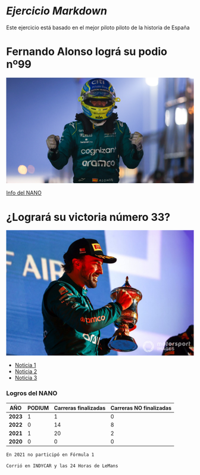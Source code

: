# *Ejercicio Markdown*
Este ejercicio está basado en el mejor piloto piloto de la historia de España
# **Fernando Alonso lográ su podio nº99**
<img src="img/fernando3.jpg" width="700px">

[Info del NANO](https://es.wikipedia.org/wiki/Fernando_Alonso)

# **¿Logrará su victoria número 33?**

<img src="img/Fernandoa1.jpg" width="700px">

* [Noticia 1](https://es.motorsport.com/f1/news/fotos-podio-alonso-bahrein-formula1-2023/10440293/)
* [Noticia 2](https://www.marca.com/motor/formula1/2023/03/14/6410b0ff268e3e190e8b457d.html)
* [Noticia 3](https://www.marca.com/motor/formula1/gp-arabia-saudi/2023/03/14/6410a9a7ca47411c668b45c9.html)

### Logros del NANO


| **AÑO** |PODIUM|Carreras finalizadas|Carreras NO finalizadas |
|---|---|---|---|
|**2023**|1|1|0|
|**2022**|0|14|8|
|**2021**|1|20|2|
|**2020**|0 |0|0|

```
En 2021 no participó en Fórmula 1
```

```
Corrió en INDYCAR y las 24 Horas de LeMans
```